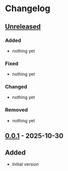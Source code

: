 # Changelog

## [Unreleased]

### Added

- nothing yet

### Fixed

- nothing yet

### Changed

- nothing yet

### Removed

- nothing yet

## [0.0.1] - 2025-10-30

## Added

- Initial version

[Unreleased]: https://github.com/tbnguyen1407/excel-snip/compare/v0.0.1...HEAD
[0.0.1]: https://github.com/tbnguyen1407/excel-snip/releases/tag/v0.0.1
